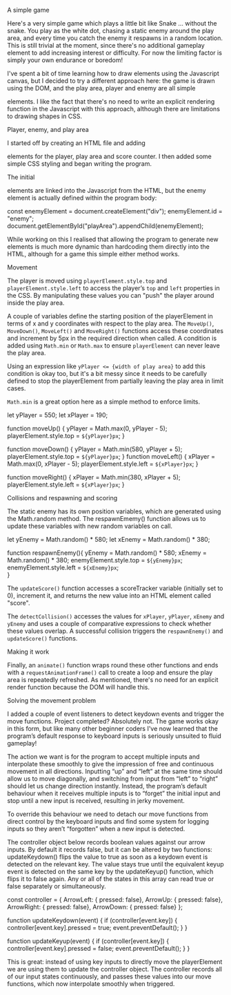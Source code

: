 A simple game

Here's a very simple game which plays a little bit like Snake ... without the snake. You play as the white dot, chasing a static enemy around the play area, and every time you catch the enemy it respawns in a random location. This is still trivial at the moment, since there's no additional gameplay element to add increasing interest or difficulty. For now the limiting factor is simply your own endurance or boredom! 


I've spent a bit of time learning how to draw elements using the Javascript canvas, but I decided to try a different approach here: the game is drawn using the DOM, and the play area, player and enemy are all simple <div> elements. I like the fact that there's no need to write an explicit rendering function in the Javascript with this approach, although there are limitations to drawing shapes in CSS.  

Player, enemy, and play area

I started off by creating an HTML file and adding <div> elements for the player, play area and score counter. I then added some simple CSS styling and began writing the program. 

The initial <div> elements are linked into the Javascript from the HTML, but the enemy element is actually defined within the program body:

  const enemyElement = document.createElement("div");
  enemyElement.id = "enemy";
  document.getElementById("playArea").appendChild(enemyElement);

While working on this I realised that allowing the program to generate new elements is much more dynamic than hardcoding them directly into the HTML, although for a game this simple either method works. 

Movement

The player is moved using `playerElement.style.top` and `playerElement.style.left` to access the player’s `top` and `left` properties in the CSS. By manipulating these values you can "push" the player around inside the play area. 

A couple of variables define the starting position of the playerElement in terms of x and y coordinates with respect to the play area. The `MoveUp()`, `MoveDown()`, `MoveLeft()` and `MoveRight()` functions access these coordinates and increment by 5px in the required direction when called. A condition is added using `Math.min` or `Math.max` to ensure `playerElement` can never leave the play area. 

Using an expression like `yPlayer <= {width of play area}` to add this condition is okay too, but it's a bit messy since it needs to be carefully defined to stop the playerElement from partially leaving the play area in limit cases. 

`Math.min` is a great option here as a simple method to enforce limits. 

  let yPlayer = 550;
  let xPlayer = 190;

  function moveUp() {
    yPlayer = Math.max(0, yPlayer - 5);
    playerElement.style.top = `${yPlayer}px`;
  }

  function moveDown() {
   yPlayer = Math.min(580, yPlayer + 5);
   playerElement.style.top = `${yPlayer}px`;
    }
  function moveLeft() {
    xPlayer = Math.max(0, xPlayer - 5);
    playerElement.style.left = `${xPlayer}px`;
  }

  function moveRight() {
  xPlayer = Math.min(380, xPlayer + 5);
  playerElement.style.left = `${xPlayer}px`;
}

Collisions and respawning and scoring

The static enemy has its own position variables, which are generated using the Math.random method. The respawnEmemy() function allows us to update these variables with new random variables on call. 


  let yEnemy = Math.random() * 580;
  let xEnemy = Math.random() * 380;

  function respawnEnemy(){
   yEnemy = Math.random() * 580;
   xEnemy = Math.random() * 380;
   enemyElement.style.top = `${yEnemy}px`;
   enemyElement.style.left = `${xEnemy}px`;  
   }

The `updateScore()` function accesses a scoreTracker variable (initially set to 0), increment it, and returns the new value into an HTML element called "score". 

The `detectCollision()` accesses the values for `xPlayer`, `yPlayer`, `xEnemy` and `yEnemy` and uses a couple of comparative expressions to check whether these values overlap. A successful collision triggers the `respawnEnemy()` and `updateScore()` functions. 

Making it work

Finally, an `animate()` function wraps round these other functions and ends with a `requestAnimationFrame()` call to create a loop and ensure the play area is repeatedly refreshed. As mentioned, there's no need for an explicit render function because the DOM will handle this. 



Solving the movement problem

I added a couple of event listeners to detect keydown events and trigger the move functions. Project completed? Absolutely not. The game works okay in this form, but like many other beginner coders I've now learned that the program’s default response to keyboard inputs is seriously unsuited to fluid gameplay! 

The action we want is for the program to accept multiple inputs and interpolate these smoothly to give the impression of free and continuous movement in all directions. Inputting “up” and “left” at the same time should allow us to move diagonally, and switching from input from “left” to “right” should let us change direction instantly. Instead, the program’s default behaviour when it receives multiple inputs is to “forget” the initial input and stop until a new input is received, resulting in jerky movement. 

To override this behaviour we need to detach our move functions from direct control by the keyboard inputs and find some system for logging inputs so they aren’t “forgotten” when a new input is detected. 

The controller object below records boolean values against our arrow inputs. By default it records false, but it can be altered by two functions: updateKeydown() flips the value to true as soon as a keydown event is detected on the relevant key. The value stays true until the equivalent keyup event is detected on the same key by the updateKeyup() function, which flips it to false again. Any or all of the states in this array can read true or false separately or simultaneously. 

  const controller = {
    ArrowLeft: { pressed: false},
    ArrowUp: { pressed: false},
    ArrowRight: { pressed: false},
    ArrowDown: { pressed: false}
  };


  function updateKeydown(event) {
    if (controller[event.key]) {
      controller[event.key].pressed = true;
      event.preventDefault();
    }
  }

  function updateKeyup(event) {
    if (controller[event.key]) {
     controller[event.key].pressed = false;
     event.preventDefault();
    }
  }

This is great: instead of using key inputs to directly move the playerElement we are using them to update the controller object. The controller records all of our input states continuously,  and passes these values into our move functions, which now interpolate smoothly when triggered. 

